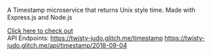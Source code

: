 A Timestamp microservice that returns Unix style time. Made with Express.js and Node.js

<a href="https://twisty-judo.glitch.me/">Click here to check out</a><br>
API Endpoints:
https://twisty-judo.glitch.me/timestamp
https://twisty-judo.glitch.me/api/timestamp/2018-09-04
